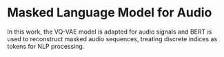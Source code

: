 # Masked Language Model for Audio
In this work, the VQ-VAE model is adapted for audio signals and BERT is used to reconstruct masked audio sequences, treating discrete indices as tokens for NLP processing.